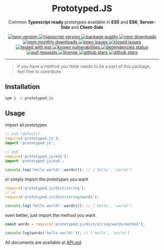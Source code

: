 <div align="center">
	<h1>Prototyped.JS</h1>
	<p>Common <b>Typescript ready</b> prototypes available in <b>ES5</b> and <b>ES6</b>, <b>Server-Side</b> and <b>Client-Side</b></p>
	<a href="https://www.npmjs.com/package/prototyped.js" target="_blank">
	   <img src="https://img.shields.io/npm/v/prototyped.js.svg" alt="npm version">
	</a>
	<a href="https://www.typescriptlang.org" target="_blank">
		<img src="https://img.shields.io/npm/types/prototyped.js.svg" alt="typescript version">
	</a>
	<a href="http://packagequality.com/#?package=prototyped.js" target="_blank">
		<img src="http://npm.packagequality.com/shield/prototyped.js.svg" alt="package quality">
	</a>
	<a href="https://www.npmjs.com/package/prototyped.js" target="_blank">
		<img src="https://img.shields.io/npm/dt/prototyped.js.svg" alt="npm downloads">
	</a>
	<a href="https://www.npmjs.com/package/prototyped.js" target="_blank">
	   <img src="https://img.shields.io/npm/dm/prototyped.js.svg" alt="npm monthly downloads">
	</a>
	<a href="https://github.com/ardalanamini/prototyped.js/issues?q=is%3Aopen+is%3Aissue" target="_blank">
		<img src="https://img.shields.io/github/issues-raw/ardalanamini/prototyped.js.svg" alt="open issues">
	</a>
	<a href="https://github.com/ardalanamini/prototyped.js/issues?q=is%3Aissue+is%3Aclosed" target="_blank">
		<img src="https://img.shields.io/github/issues-closed-raw/ardalanamini/prototyped.js.svg" alt="closed issues">
	</a>
	<a href="https://github.com/facebook/jest" target="_blank">
	   <img src="https://img.shields.io/badge/tested_with-jest-99424f.svg" alt="tested with jest">
	</a><a href="https://snyk.io/test/github/ardalanamini/prototyped.js?targetFile=package.json" target="_blank">
		<img src="https://snyk.io/test/github/ardalanamini/prototyped.js/badge.svg?targetFile=package.json" alt="known vulnerabilities" data-canonical-src="https://snyk.io/test/github/ardalanamini/prototyped.js?targetFile=package.json" style="max-width:100%;">
	</a>
	<a href="https://david-dm.org/ardalanamini/prototyped.js" target="_blank">
		<img src="https://david-dm.org/ardalanamini/prototyped.js.svg" alt="dependencies status">
	</a>
	<a href="https://github.com/ardalanamini/prototyped.js/pulls" target="_blank">
		<img src="https://img.shields.io/badge/PRs-Welcome-brightgreen.svg" alt="pull requests">
	</a>
	<a href="https://github.com/ardalanamini/prototyped.js/blob/master/LICENSE" target="_blank">
		<img src="https://img.shields.io/github/license/ardalanamini/prototyped.js.svg" alt="license">
	</a>
	<a href="https://github.com/ardalanamini/prototyped.js" target="_blank">
		<img src="https://img.shields.io/github/stars/ardalanamini/prototyped.js.svg?style=social&label=Stars" alt="github stars">
	</a>
	<a href="https://github.com/ardalanamini/prototyped.js" target="_blank">
		<img src="https://img.shields.io/github/forks/ardalanamini/prototyped.js.svg?style=social&label=Fork" alt="github stars">
	</a>
	<br>
</div>

- - -

> if you have a method you think needs to be a part of this package, feel free to contribute

## Installation

```bash
npm i -s prototyped.js
```

## Usage

import all prototypes

```javascript
// es5 (default)
require('prototyped.js');
import 'prototyped.js';

// es6
require('prototyped.js/es6');
import 'prototyped.js/es6';

console.log('hello world!'.words()); // ['hello', 'world']
```

or simply import the prototypes you want

```javascript
require('prototyped.js/dist/string');
// or
require('prototyped.js/dist/string/words');

console.log('hello world!'.words()); // ['hello', 'world']
```

even better, just import the method you want

```javascript
const words = require('prototyped.js/dist/string/words/method');

console.log(words('hello world!')); // ['hello', 'world']
```

All documents are available at [API.md](https://github.com/ardalanamini/prototyped.js/blob/master/API.md)
